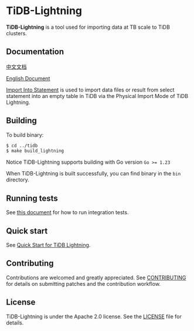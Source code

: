 # TiDB-Lightning

**TiDB-Lightning** is a tool used for importing data at TB scale to TiDB clusters.

## Documentation

[中文文档](https://docs.pingcap.com/zh/tidb/stable/tidb-lightning-overview)

[English Document](https://docs.pingcap.com/tidb/stable/tidb-lightning-overview)

[Import Into Statement](https://docs.pingcap.com/tidbcloud/sql-statement-import-into) is used to import data files or result from select statement into an empty table in TiDB via the Physical Import Mode of TiDB Lightning.

## Building

To build binary:

```bash
$ cd ../tidb
$ make build_lightning
```

Notice TiDB-Lightning supports building with Go version `Go >= 1.23`

When TiDB-Lightning is built successfully, you can find binary in the `bin` directory.

## Running tests

See [this document](../lightning/tests/README.md) for how to run integration tests.

## Quick start
See [Quick Start for TiDB Lightning](https://docs.pingcap.com/tidb/stable/get-started-with-tidb-lightning).

## Contributing

Contributions are welcomed and greatly appreciated. See [CONTRIBUTING](../CONTRIBUTING.md)
for details on submitting patches and the contribution workflow.

## License

TiDB-Lightning is under the Apache 2.0 license. See the [LICENSE](../LICENSE) file for details.

